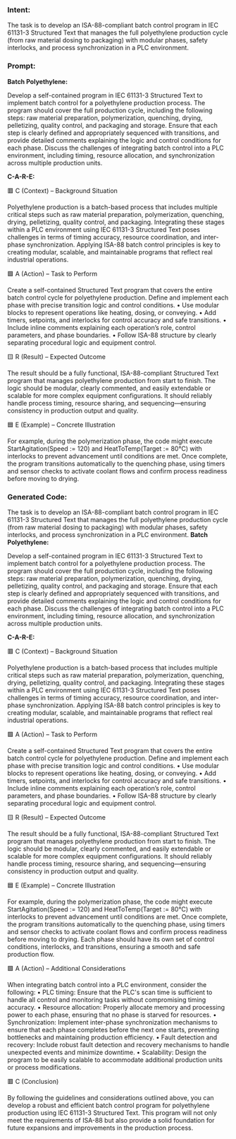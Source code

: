 ### Intent:
The task is to develop an ISA-88-compliant batch control program in IEC 61131-3 Structured Text that manages the full polyethylene production cycle (from raw material dosing to packaging) with modular phases, safety interlocks, and process synchronization in a PLC environment.

### Prompt:
**Batch Polyethylene:**

Develop a self-contained program in IEC 61131-3 Structured Text to implement batch control for a polyethylene production process. The program should cover the full production cycle, including the following steps: raw material preparation, polymerization, quenching, drying, pelletizing, quality control, and packaging and storage. Ensure that each step is clearly defined and appropriately sequenced with transitions, and provide detailed comments explaining the logic and control conditions for each phase. Discuss the challenges of integrating batch control into a PLC environment, including timing, resource allocation, and synchronization across multiple production units.

**C-A-R-E:**

🟥 C (Context) – Background Situation

Polyethylene production is a batch-based process that includes multiple critical steps such as raw material preparation, polymerization, quenching, drying, pelletizing, quality control, and packaging. Integrating these stages within a PLC environment using IEC 61131-3 Structured Text poses challenges in terms of timing accuracy, resource coordination, and inter-phase synchronization. Applying ISA-88 batch control principles is key to creating modular, scalable, and maintainable programs that reflect real industrial operations.

🟩 A (Action) – Task to Perform

Create a self-contained Structured Text program that covers the entire batch control cycle for polyethylene production. Define and implement each phase with precise transition logic and control conditions.
	•	Use modular blocks to represent operations like heating, dosing, or conveying.
	•	Add timers, setpoints, and interlocks for control accuracy and safe transitions.
	•	Include inline comments explaining each operation’s role, control parameters, and phase boundaries.
	•	Follow ISA-88 structure by clearly separating procedural logic and equipment control.

🟨 R (Result) – Expected Outcome

The result should be a fully functional, ISA-88-compliant Structured Text program that manages polyethylene production from start to finish. The logic should be modular, clearly commented, and easily extendable or scalable for more complex equipment configurations. It should reliably handle process timing, resource sharing, and sequencing—ensuring consistency in production output and quality.

🟦 E (Example) – Concrete Illustration

For example, during the polymerization phase, the code might execute StartAgitation(Speed := 120) and HeatToTemp(Target := 80°C) with interlocks to prevent advancement until conditions are met. Once complete, the program transitions automatically to the quenching phase, using timers and sensor checks to activate coolant flows and confirm process readiness before moving to drying.

### Generated Code:
The task is to develop an ISA-88-compliant batch control program in IEC 61131-3 Structured Text that manages the full polyethylene production cycle (from raw material dosing to packaging) with modular phases, safety interlocks, and process synchronization in a PLC environment.
**Batch Polyethylene:**

Develop a self-contained program in IEC 61131-3 Structured Text to implement batch control for a polyethylene production process. The program should cover the full production cycle, including the following steps: raw material preparation, polymerization, quenching, drying, pelletizing, quality control, and packaging and storage. Ensure that each step is clearly defined and appropriately sequenced with transitions, and provide detailed comments explaining the logic and control conditions for each phase. Discuss the challenges of integrating batch control into a PLC environment, including timing, resource allocation, and synchronization across multiple production units.

**C-A-R-E:**

🟥 C (Context) – Background Situation

Polyethylene production is a batch-based process that includes multiple critical steps such as raw material preparation, polymerization, quenching, drying, pelletizing, quality control, and packaging. Integrating these stages within a PLC environment using IEC 61131-3 Structured Text poses challenges in terms of timing accuracy, resource coordination, and inter-phase synchronization. Applying ISA-88 batch control principles is key to creating modular, scalable, and maintainable programs that reflect real industrial operations.

🟩 A (Action) – Task to Perform

Create a self-contained Structured Text program that covers the entire batch control cycle for polyethylene production. Define and implement each phase with precise transition logic and control conditions.
	•	Use modular blocks to represent operations like heating, dosing, or conveying.
	•	Add timers, setpoints, and interlocks for control accuracy and safe transitions.
	•	Include inline comments explaining each operation’s role, control parameters, and phase boundaries.
	•	Follow ISA-88 structure by clearly separating procedural logic and equipment control.

🟨 R (Result) – Expected Outcome

The result should be a fully functional, ISA-88-compliant Structured Text program that manages polyethylene production from start to finish. The logic should be modular, clearly commented, and easily extendable or scalable for more complex equipment configurations. It should reliably handle process timing, resource sharing, and sequencing—ensuring consistency in production output and quality.

🟦 E (Example) – Concrete Illustration

For example, during the polymerization phase, the code might execute StartAgitation(Speed := 120) and HeatToTemp(Target := 80°C) with interlocks to prevent advancement until conditions are met. Once complete, the program transitions automatically to the quenching phase, using timers and sensor checks to activate coolant flows and confirm process readiness before moving to drying. Each phase should have its own set of control conditions, interlocks, and transitions, ensuring a smooth and safe production flow.

🟩 A (Action) – Additional Considerations

When integrating batch control into a PLC environment, consider the following:
	•	PLC timing: Ensure that the PLC's scan time is sufficient to handle all control and monitoring tasks without compromising timing accuracy.
	•	Resource allocation: Properly allocate memory and processing power to each phase, ensuring that no phase is starved for resources.
	•	Synchronization: Implement inter-phase synchronization mechanisms to ensure that each phase completes before the next one starts, preventing bottlenecks and maintaining production efficiency.
	•	Fault detection and recovery: Include robust fault detection and recovery mechanisms to handle unexpected events and minimize downtime.
	•	Scalability: Design the program to be easily scalable to accommodate additional production units or process modifications.

🟥 C (Conclusion)

By following the guidelines and considerations outlined above, you can develop a robust and efficient batch control program for polyethylene production using IEC 61131-3 Structured Text. This program will not only meet the requirements of ISA-88 but also provide a solid foundation for future expansions and improvements in the production process.
